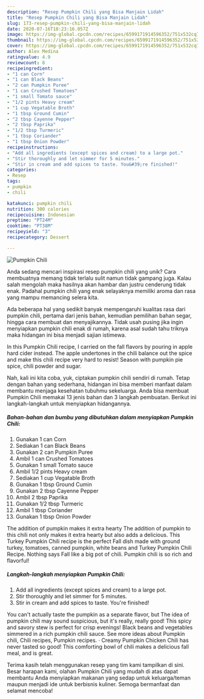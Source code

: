 ```yaml
---
description: "Resep Pumpkin Chili yang Bisa Manjain Lidah"
title: "Resep Pumpkin Chili yang Bisa Manjain Lidah"
slug: 173-resep-pumpkin-chili-yang-bisa-manjain-lidah
date: 2020-07-16T18:23:16.057Z
image: https://img-global.cpcdn.com/recipes/6599171914596352/751x532cq70/pumpkin-chili-recipe-main-photo.jpg
thumbnail: https://img-global.cpcdn.com/recipes/6599171914596352/751x532cq70/pumpkin-chili-recipe-main-photo.jpg
cover: https://img-global.cpcdn.com/recipes/6599171914596352/751x532cq70/pumpkin-chili-recipe-main-photo.jpg
author: Alex Medina
ratingvalue: 4.9
reviewcount: 8
recipeingredient:
- "1 can Corn"
- "1 can Black Beans"
- "2 can Pumpkin Puree"
- "1 can Crushed Tomatoes"
- "1 small Tomato sauce"
- "1/2 pints Heavy cream"
- "1 cup Vegatable Broth"
- "1 tbsp Ground Cumin"
- "2 tbsp Cayenne Pepper"
- "2 tbsp Paprika"
- "1/2 tbsp Turmeric"
- "1 tbsp Coriander"
- "1 tbsp Onion Powder"
recipeinstructions:
- "Add all ingredients (except spices and cream) to a large pot."
- "Stir thoroughly and let simmer for 5 minutes."
- "Stir in cream and add spices to taste. You&#39;re finished!"
categories:
- Resep
tags:
- pumpkin
- chili

katakunci: pumpkin chili 
nutrition: 300 calories
recipecuisine: Indonesian
preptime: "PT24M"
cooktime: "PT38M"
recipeyield: "3"
recipecategory: Dessert

---
```



![Pumpkin Chili](https://img-global.cpcdn.com/recipes/6599171914596352/751x532cq70/pumpkin-chili-recipe-main-photo.jpg)

Anda sedang mencari inspirasi resep pumpkin chili yang unik? Cara membuatnya memang tidak terlalu sulit namun tidak gampang juga. Kalau salah mengolah maka hasilnya akan hambar dan justru cenderung tidak enak. Padahal pumpkin chili yang enak selayaknya memiliki aroma dan rasa yang mampu memancing selera kita.

Ada beberapa hal yang sedikit banyak mempengaruhi kualitas rasa dari pumpkin chili, pertama dari jenis bahan, kemudian pemilihan bahan segar, hingga cara membuat dan menyajikannya. Tidak usah pusing jika ingin menyiapkan pumpkin chili enak di rumah, karena asal sudah tahu triknya maka hidangan ini bisa menjadi sajian istimewa.

In this Pumpkin Chili recipe, I carried on the fall flavors by pouring in apple hard cider instead. The apple undertones in the chili balance out the spice and make this chili recipe very hard to resist! Season with pumpkin pie spice, chili powder and sugar.


Nah, kali ini kita coba, yuk, ciptakan pumpkin chili sendiri di rumah. Tetap dengan bahan yang sederhana, hidangan ini bisa memberi manfaat dalam membantu menjaga kesehatan tubuhmu sekeluarga. Anda bisa membuat Pumpkin Chili memakai 13 jenis bahan dan 3 langkah pembuatan. Berikut ini langkah-langkah untuk menyiapkan hidangannya.

<!--inarticleads1-->

##### Bahan-bahan dan bumbu yang dibutuhkan dalam menyiapkan Pumpkin Chili:

1. Gunakan 1 can Corn
1. Sediakan 1 can Black Beans
1. Gunakan 2 can Pumpkin Puree
1. Ambil 1 can Crushed Tomatoes
1. Gunakan 1 small Tomato sauce
1. Ambil 1/2 pints Heavy cream
1. Sediakan 1 cup Vegatable Broth
1. Gunakan 1 tbsp Ground Cumin
1. Gunakan 2 tbsp Cayenne Pepper
1. Ambil 2 tbsp Paprika
1. Gunakan 1/2 tbsp Turmeric
1. Ambil 1 tbsp Coriander
1. Gunakan 1 tbsp Onion Powder


The addition of pumpkin makes it extra hearty The addition of pumpkin to this chili not only makes it extra hearty but also adds a delicious. This Turkey Pumpkin Chili recipe is the perfect Fall dish made with ground turkey, tomatoes, canned pumpkin, white beans and Turkey Pumpkin Chili Recipe. Nothing says Fall like a big pot of chili. Pumpkin chili is so rich and flavorful! 

<!--inarticleads2-->

##### Langkah-langkah menyiapkan Pumpkin Chili:

1. Add all ingredients (except spices and cream) to a large pot.
1. Stir thoroughly and let simmer for 5 minutes.
1. Stir in cream and add spices to taste. You&#39;re finished!


You can&#39;t actually taste the pumpkin as a separate flavor, but The idea of pumpkin chili may sound suspicious, but it&#39;s really, really good! This spicy and savory stew is perfect for crisp evenings! Black beans and vegetables simmered in a rich pumpkin chili sauce. See more ideas about Pumpkin chili, Chili recipes, Pumpkin recipes. · Creamy Pumpkin Chicken Chili has never tasted so good! This comforting bowl of chili makes a delicious fall meal, and is great. 

Terima kasih telah menggunakan resep yang tim kami tampilkan di sini. Besar harapan kami, olahan Pumpkin Chili yang mudah di atas dapat membantu Anda menyiapkan makanan yang sedap untuk keluarga/teman maupun menjadi ide untuk berbisnis kuliner. Semoga bermanfaat dan selamat mencoba!
